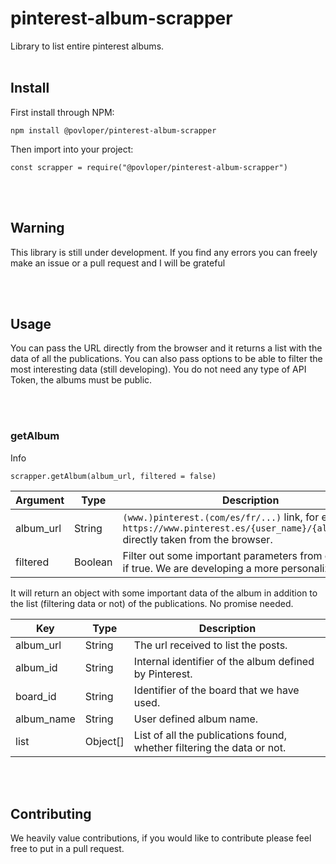 # pinterest-album-scrapper

Library to list entire pinterest albums.
\
&nbsp;


## Install

First install through NPM:

`npm install @povloper/pinterest-album-scrapper`

Then import into your project:

`const scrapper = require("@povloper/pinterest-album-scrapper")`

\
&nbsp;

## Warning

This library is still under development. If you find any errors you can freely make an issue or a pull request and I will be grateful

\
&nbsp;

## Usage

You can pass the URL directly from the browser and it returns a list with the data of all the publications. You can also pass options to be able to filter the most interesting data (still developing).
You do not need any type of API Token, the albums must be public.

\
&nbsp;


### getAlbum

Info

`scrapper.getAlbum(album_url, filtered = false)`

|Argument|Type|Description|
|-|-|-|
|album_url|String|`(www.)pinterest.(com/es/fr/...)` link, for example: `https://www.pinterest.es/{user_name}/{album_name}/` directly taken from the browser.|
|filtered|Boolean|Filter out some important parameters from each post if true. We are developing a more personalized filter|

It will return an object with some important data of the album in addition to the list (filtering data or not) of the publications. No promise needed.

|Key|Type|Description|
|-|-|-|
|album_url|String|The url received to list the posts.|
|album_id|String|Internal identifier of the album defined by Pinterest.|
|board_id|String|Identifier of the board that we have used.|
|album_name|String|User defined album name.|
|list|Object[]|List of all the publications found, whether filtering the data or not.|

\
&nbsp;

## Contributing

We heavily value contributions, if you would like to contribute please feel free to put in a pull request.